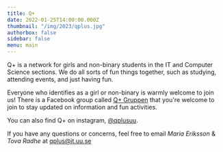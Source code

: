 ```yaml
---
title: Q+
date: 2022-01-25T14:00:00.000Z
thumbnail: "/img/2023/qplus.jpg"
authorbox: false
sidebar: false
menu: main
---
```


Q+ is a network for girls and non-binary students in the IT and Computer Science sections. We do all sorts of fun things together, such as studying, attending events, and just having fun. 

Everyone who identifies as a girl or non-binary is warmly welcome to join us! There is a Facebook group called [Q+ Gruppen](https://www.facebook.com/groups/211087618989388) that you're welcome to join to stay updated on information and fun activities.

You can also find Q+ on instagram, [@qplusuu](https://www.instagram.com/qplusuu/).

If you have any questions or concerns, feel free to email *Maria Eriksson* & *Tova Radhe* at qplus@it.uu.se 

